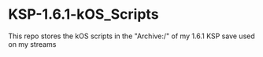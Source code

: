 # KSP-1.6.1-kOS_Scripts
This repo stores the kOS scripts in the "Archive:/" of my 1.6.1 KSP save used on my streams
